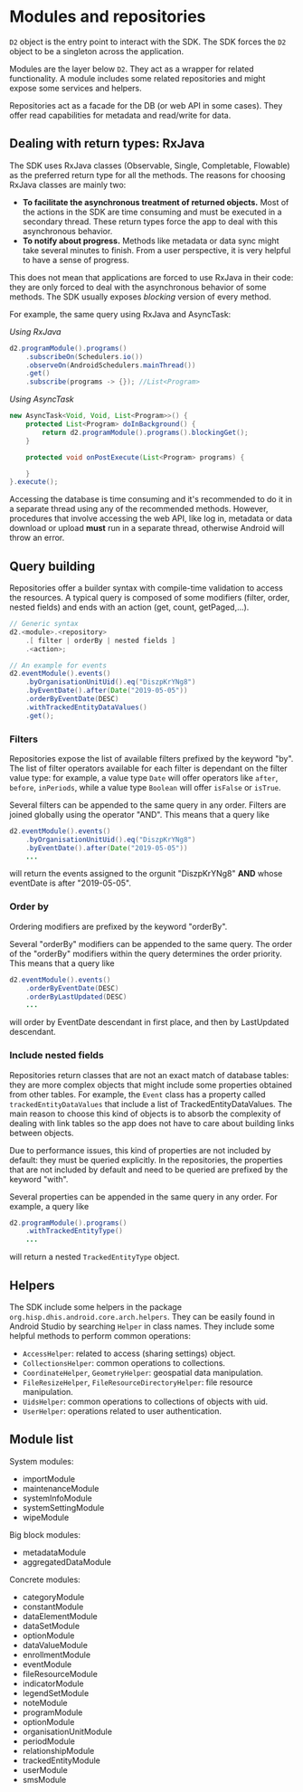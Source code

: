 # Modules and repositories

<!--DHIS2-SECTION-ID:modules_and_repositories-->

`D2` object is the entry point to interact with the SDK. The SDK forces the `D2` object to be a singleton across the application.

Modules are the layer below `D2`. They act as a wrapper for related functionality. A module includes some related repositories and might expose some services and helpers.

Repositories act as a facade for the DB (or web API in some cases). They offer read capabilities for metadata and read/write for data.

## Dealing with return types: RxJava

<!--DHIS2-SECTION-ID:dealing_with_rxjava-->

The SDK uses RxJava classes (Observable, Single, Completable, Flowable) as the preferred return type for all the methods. The reasons for choosing RxJava classes are mainly two:

- **To facilitate the asynchronous treatment of returned objects.** Most of the actions in the SDK are time consuming and must be executed in a secondary thread. These return types force the app to deal with this asynchronous behavior.
- **To notify about progress.** Methods like metadata or data sync might take several minutes to finish. From a user perspective, it is very helpful to have a sense of progress.

This does not mean that applications are forced to use RxJava in their code: they are only forced to deal with the asynchronous behavior of some methods. The SDK usually exposes *blocking* version of every method.

For example, the same query using RxJava and AsyncTask:

*Using RxJava*

```java
d2.programModule().programs()
    .subscribeOn(Schedulers.io())
    .observeOn(AndroidSchedulers.mainThread())
    .get()
    .subscribe(programs -> {}); //List<Program>
```

*Using AsyncTask*

```java
new AsyncTask<Void, Void, List<Program>>() {
    protected List<Program> doInBackground() {
        return d2.programModule().programs().blockingGet();
    }

    protected void onPostExecute(List<Program> programs) {

    }
}.execute();
```

Accessing the database is time consuming and it's recommended to do it in a separate thread using any of the recommended
methods. However, procedures that involve accessing the web API, like log in, metadata or data download or upload **must**
run in a separate thread, otherwise Android will throw an error.

## Query building

<!--DHIS2-SECTION-ID:query_building-->

Repositories offer a builder syntax with compile-time validation to access the resources. A typical query is composed of some modifiers (filter, order, nested fields) and ends with an action (get, count, getPaged,...).

```java
// Generic syntax
d2.<module>.<repository>
    .[ filter | orderBy | nested fields ]
    .<action>;

// An example for events
d2.eventModule().events()
    .byOrganisationUnitUid().eq("DiszpKrYNg8")
    .byEventDate().after(Date("2019-05-05"))
    .orderByEventDate(DESC)
    .withTrackedEntityDataValues()
    .get();
```

### Filters

<!--DHIS2-SECTION-ID:filters-->

Repositories expose the list of available filters prefixed by the keyword "by". The list of filter operators available for each filter is dependant on the filter value type: for example, a value type `Date` will offer operators like `after`, `before`, `inPeriods`, while a value type `Boolean` will offer `isFalse` or `isTrue`.

Several filters can be appended to the same query in any order. Filters are joined globally using the operator "AND". This means that a query like

```java
d2.eventModule().events()
    .byOrganisationUnitUid().eq("DiszpKrYNg8")
    .byEventDate().after(Date("2019-05-05"))
    ...
```

will return the events assigned to the orgunit "DiszpKrYNg8" **AND** whose eventDate is after "2019-05-05".

### Order by

<!--DHIS2-SECTION-ID:order_by-->

Ordering modifiers are prefixed by the keyword "orderBy".

Several "orderBy" modifiers can be appended to the same query. The order of the "orderBy" modifiers within the query determines the order priority. This means that a query like

```java
d2.eventModule().events()
    .orderByEventDate(DESC)
    .orderByLastUpdated(DESC)
    ...
```

will order by EventDate descendant in first place, and then by LastUpdated descendant.

### Include nested fields

<!--DHIS2-SECTION-ID:nested_fields-->

Repositories return classes that are not an exact match of database tables: they are more complex objects that might include some properties obtained from other tables. For example, the `Event` class has a property called `trackedEntityDataValues` that include a list of TrackedEntityDataValues. The main reason to choose this kind of objects is to absorb the complexity of dealing with link tables so the app does not have to care about building links between objects.

Due to performance issues, this kind of properties are not included by default: they must be queried explicitly. In the repositories, the properties that are not included by default and need to be queried are prefixed by the keyword "with".

Several properties can be appended in the same query in any order. For example, a query like

```java
d2.programModule().programs()
    .withTrackedEntityType()
    ...
```

will return a nested `TrackedEntityType` object.

## Helpers

<!--DHIS2-SECTION-ID:helpers-->

The SDK include some helpers in the package `org.hisp.dhis.android.core.arch.helpers`. They can be easily found in Android Studio by searching `Helper` in class names. They include some helpful methods to perform common operations:

- `AccessHelper`: related to access (sharing settings) object.
- `CollectionsHelper`: common operations to collections.
- `CoordinateHelper`, `GeometryHelper`: geospatial data manipulation.
- `FileResizeHelper`, `FileResourceDirectoryHelper`: file resource manipulation.
- `UidsHelper`: common operations to collections of objects with uid.
- `UserHelper`: operations related to user authentication.

## Module list

<!--DHIS2-SECTION-ID:module_list-->

System modules:

- importModule
- maintenanceModule
- systemInfoModule
- systemSettingModule
- wipeModule

Big block modules:

- metadataModule
- aggregatedDataModule

Concrete modules:

- categoryModule
- constantModule
- dataElementModule
- dataSetModule
- optionModule
- dataValueModule
- enrollmentModule
- eventModule
- fileResourceModule
- indicatorModule
- legendSetModule
- noteModule
- programModule
- optionModule
- organisationUnitModule
- periodModule
- relationshipModule
- trackedEntityModule
- userModule
- smsModule

